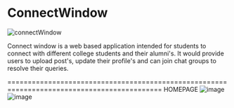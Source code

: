 # ConnectWindow
![connectWindow](https://user-images.githubusercontent.com/113897763/232590514-8de523f3-972a-43e9-b380-a3d74a6713bb.jpg)



Connect window is a web based application intended for students to connect with different college students and
their alumni's. It would provide users to upload post's, update their profile's and can join chat groups to resolve their queries.

============================================================================================
HOMEPAGE
![image](https://user-images.githubusercontent.com/113897763/232591072-89f4d535-85fd-4996-84a9-406a5bc71ec5.png)
![image](https://user-images.githubusercontent.com/113897763/232591339-277ccf1e-500d-45e7-9a73-524a3fbb923d.png)



